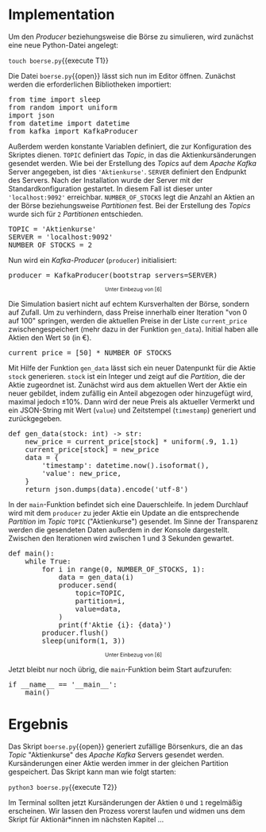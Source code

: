 # Implementation

Um den _Producer_ beziehungsweise die Börse zu simulieren, wird zunächst eine neue Python-Datei angelegt:

`touch boerse.py`{{execute T1}}

Die Datei `boerse.py`{{open}} lässt sich nun im Editor öffnen. Zunächst werden die erforderlichen Bibliotheken importiert:

<pre class="file" data-filename="boerse.py" data-target="replace">
from time import sleep
from random import uniform
import json
from datetime import datetime
from kafka import KafkaProducer
</pre>

Außerdem werden konstante Variablen definiert, die zur Konfiguration des Skriptes dienen. `TOPIC` definiert das _Topic_, in das die Aktienkursänderungen gesendet werden. Wie bei der Erstellung des _Topics_ auf dem _Apache Kafka_ Server angegeben, ist dies `'Aktienkurse'`. `SERVER` definiert den Endpunkt des Servers. Nach der Installation wurde der Server mit der Standardkonfiguration gestartet. In diesem Fall ist dieser unter `'localhost:9092'` erreichbar. `NUMBER_OF_STOCKS` legt die Anzahl an Aktien an der Börse beziehungsweise _Partitionen_ fest. Bei der Erstellung des _Topics_ wurde sich für `2` _Partitionen_ entschieden.

<pre class="file" data-filename="boerse.py" data-target="append">
TOPIC = 'Aktienkurse'
SERVER = 'localhost:9092'
NUMBER_OF_STOCKS = 2
</pre>

Nun wird ein _Kafka-Producer_ (`producer`) initialisiert:

<pre class="file" data-filename="boerse.py" data-target="append">
producer = KafkaProducer(bootstrap_servers=SERVER)
</pre>

<center style="font-size: 75%;">Unter Einbezug von [6]</center>

Die Simulation basiert nicht auf echtem Kursverhalten der Börse, sondern auf Zufall. Um zu verhindern, dass Preise innerhalb einer Iteration "von 0 auf 100" springen, werden die aktuellen Preise in der Liste `current_price` zwischengespeichert (mehr dazu in der Funktion `gen_data`). Initial haben alle Aktien den Wert `50` (in €).

<pre class="file" data-filename="boerse.py" data-target="append">
current_price = [50] * NUMBER_OF_STOCKS
</pre>

Mit Hilfe der Funktion `gen_data` lässt sich ein neuer Datenpunkt für die Aktie `stock` generieren. `stock` ist ein Integer und zeigt auf die _Partition_, die der Aktie zugeordnet ist. Zunächst wird aus dem aktuellen Wert der Aktie ein neuer gebildet, indem zufällig ein Anteil abgezogen oder hinzugefügt wird, maximal jedoch ±10%. Dann wird der neue Preis als aktueller Vermerkt und ein JSON-String mit Wert (`value`) und Zeitstempel (`timestamp`) generiert und zurückgegeben.

<pre class="file" data-filename="boerse.py" data-target="append">
def gen_data(stock: int) -> str:
    new_price = current_price[stock] * uniform(.9, 1.1)
    current_price[stock] = new_price
    data = {
        'timestamp': datetime.now().isoformat(),
        'value': new_price,
    }
    return json.dumps(data).encode('utf-8')
</pre>

In der `main`-Funktion befindet sich eine Dauerschleife. In jedem Durchlauf wird mit dem `producer` zu jeder Aktie ein Update an die entsprechende _Partition_ im _Topic_ `TOPIC` ("Aktienkurse") gesendet. Im Sinne der Transparenz werden die gesendeten Daten außerdem in der Konsole dargestellt. Zwischen den Iterationen wird zwischen 1 und 3 Sekunden gewartet.

<pre class="file" data-filename="boerse.py" data-target="append">
def main():
    while True:
        for i in range(0, NUMBER_OF_STOCKS, 1):
            data = gen_data(i)
            producer.send(
                topic=TOPIC,
                partition=i,
                value=data,
            )
            print(f'Aktie {i}: {data}')
        producer.flush()
        sleep(uniform(1, 3))
</pre>

<center style="font-size: 75%;">Unter Einbezug von [6]</center>

Jetzt bleibt nur noch übrig, die `main`-Funktion beim Start aufzurufen:

<pre class="file" data-filename="boerse.py" data-target="append">
if __name__ == '__main__':
    main()
</pre>

# Ergebnis

Das Skript `boerse.py`{{open}} generiert zufällige Börsenkurs, die an das _Topic_ "Aktienkurse" des _Apache Kafka_ Servers gesendet werden. Kursänderungen einer Aktie werden immer in der gleichen Partition gespeichert. Das Skript kann man wie folgt starten:

`python3 boerse.py`{{execute T2}}

Im Terminal sollten jetzt Kursänderungen der Aktien `0` und `1` regelmäßig erscheinen. Wir lassen den Prozess vorerst laufen und widmen uns dem Skript für Aktionär\*innen im nächsten Kapitel ...

